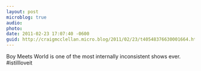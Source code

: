 ```yaml
---
layout: post
microblog: true
audio: 
photo: 
date: 2011-02-23 17:07:40 -0600
guid: http://craigmcclellan.micro.blog/2011/02/23/t40548376630001664.html
---
```

Boy Meets World is one of the most internally inconsistent shows ever. #istillloveit
